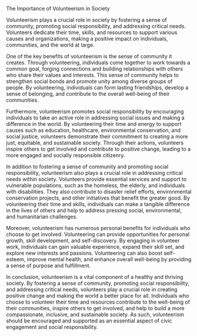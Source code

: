 The Importance of Volunteerism in Society

Volunteerism plays a crucial role in society by fostering a sense of community, promoting social responsibility, and addressing critical needs. Volunteers dedicate their time, skills, and resources to support various causes and organizations, making a positive impact on individuals, communities, and the world at large.

One of the key benefits of volunteerism is the sense of community it creates. Through volunteering, individuals come together to work towards a common goal, forging connections and building relationships with others who share their values and interests. This sense of community helps to strengthen social bonds and promote unity among diverse groups of people. By volunteering, individuals can form lasting friendships, develop a sense of belonging, and contribute to the overall well-being of their communities.

Furthermore, volunteerism promotes social responsibility by encouraging individuals to take an active role in addressing social issues and making a difference in the world. By volunteering their time and energy to support causes such as education, healthcare, environmental conservation, and social justice, volunteers demonstrate their commitment to creating a more just, equitable, and sustainable society. Through their actions, volunteers inspire others to get involved and contribute to positive change, leading to a more engaged and socially responsible citizenry.

In addition to fostering a sense of community and promoting social responsibility, volunteerism also plays a crucial role in addressing critical needs within society. Volunteers provide essential services and support to vulnerable populations, such as the homeless, the elderly, and individuals with disabilities. They also contribute to disaster relief efforts, environmental conservation projects, and other initiatives that benefit the greater good. By volunteering their time and skills, individuals can make a tangible difference in the lives of others and help to address pressing social, environmental, and humanitarian challenges.

Moreover, volunteerism has numerous personal benefits for individuals who choose to get involved. Volunteering can provide opportunities for personal growth, skill development, and self-discovery. By engaging in volunteer work, individuals can gain valuable experience, expand their skill set, and explore new interests and passions. Volunteering can also boost self-esteem, improve mental health, and enhance overall well-being by providing a sense of purpose and fulfillment.

In conclusion, volunteerism is a vital component of a healthy and thriving society. By fostering a sense of community, promoting social responsibility, and addressing critical needs, volunteers play a crucial role in creating positive change and making the world a better place for all. Individuals who choose to volunteer their time and resources contribute to the well-being of their communities, inspire others to get involved, and help to build a more compassionate, inclusive, and sustainable society. As such, volunteerism should be encouraged and supported as an essential aspect of civic engagement and social responsibility.
